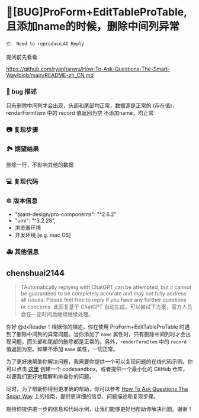 # 🐛[BUG]ProForm+EditTableProTable, 且添加name的时候，删除中间列异常

`📦  Need to reproduce`,`AI Reply`

提问前先看看：

https://github.com/ryanhanwu/How-To-Ask-Questions-The-Smart-Way/blob/main/README-zh_CN.md

### 🐛 bug 描述

<!--
详细地描述 bug，让大家都能理解
-->

只有删除中间列才会出现，头部和尾部均正常，数据源是正常的 (存在值)，renderFormItem 中的 record 值返回为空
不添加name，均正常

### 📷 复现步骤

<!--
清晰描述复现步骤，让别人也能看到问题，如果可能，尽量提供可执行代码，
如：https://codesandbox.io/ 在此处创建一个 codesandbox，方便我们更快的排查和复现问题
-->

### 🏞 期望结果

删除一行，不影响其他的数据

<!--
描述你原本期望看到的结果
-->

### 💻 复现代码

<!--
提供可复现的代码，仓库，或线上示例
-->

### © 版本信息

- "@ant-design/pro-components": "^2.6.2"
- "umi": "^3.2.28",
- 浏览器环境
- 开发环境 [e.g. mac OS]

### 🚑 其他信息

<!--
如截图等其他信息可以贴在这里
-->

## chenshuai2144

> TAutomatically replying with ChatGPT can be attempted, but it cannot be guaranteed to be completely accurate and may not fully address all issues. Please feel free to reply if you have any further questions or concerns.
> 此回复基于 ChatGPT 自动生成，可以尝试下方案，官方人员会在一定时间后继续继续处理。

你好 @dxReader！根据你的描述，你在使用 ProForm+EditTableProTable 时遇到了删除中间列的异常问题。当你添加了 `name` 属性时，只有删除中间列时才会出现问题，而头部和尾部的删除都是正常的。另外，`renderFormItem` 中的 `record` 值返回为空。如果不添加 `name` 属性，一切正常。

为了更好地帮助你解决问题，我需要你提供一个可以复现问题的在线代码示例。你可以点击 [这里](https://codesandbox.io/) 创建一个 codesandbox，或者提供一个最小化的 GitHub 仓库，以便我们更好地理解和排查你的问题。

同时，为了帮助你得到更准确的帮助，你可以参考 [How To Ask Questions The Smart Way](https://github.com/ryanhanwu/How-To-Ask-Questions-The-Smart-Way/blob/main/README-zh_CN.md) 上的指南，提供更详细的信息、问题描述和复现步骤。

期待你提供进一步的信息和代码示例，让我们能够更好地帮助你解决问题。谢谢！
